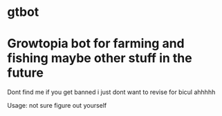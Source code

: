 # gtbot
<h1>Growtopia bot for farming and fishing maybe other stuff in the future</h1>
Dont find me if you get banned
i just dont want to revise for bicul ahhhhh

Usage:
not sure figure out yourself
